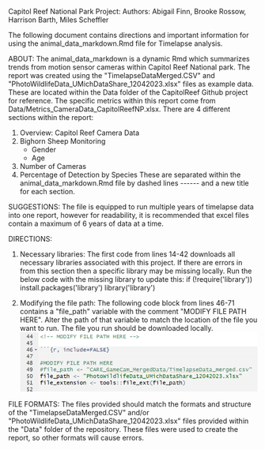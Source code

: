 Capitol Reef National Park Project:
Authors: Abigail Finn, Brooke Rossow, Harrison Barth, Miles Scheffler

The following document contains directions and important information for using the animal_data_markdown.Rmd file for Timelapse analysis. 

ABOUT: The animal_data_markdown is a dynamic Rmd which summarizes trends from motion sensor cameras within Capitol Reef National park. The report was created using the "TimelapseDataMerged.CSV" and "PhotoWildlifeData_UMichDataShare_12042023.xlsx" files as example data. These are located within the Data folder of the CapitolReef Github project for reference. The specific metrics within this report come from Data/Metrics_CameraData_CapitolReefNP.xlsx. There are 4 different sections within the report:
1) Overview: Capitol Reef Camera Data
2) Bighorn Sheep Monitoring
    - Gender
    - Age
3) Number of Cameras
4) Percentage of Detection by Species
These are separated within the animal_data_markdown.Rmd file by dashed lines ------ and a new title for each section. 

SUGGESTIONS: The file is equipped to run multiple years of timelapse data into one report, however for readability, it is recommended that excel files contain a maximum of 6 years of data at a time. 

DIRECTIONS:
1) Necessary libraries: The first code from lines 14-42 downloads all necessary libraries associated with this project. If there are errors in from this section then a specific library may be missing locally. Run the below code with the missing library to update this:
    if (!require('library')) install.packages('library')
    library('library')

2) Modifying the file path: The following code block from lines 46-71 contains a "file_path" variable with the comment "MODIFY FILE PATH HERE". Alter the path of that variable to match the location of the file you want to run. The file you run should be downloaded locally.
![alt text](image-1.png)

FILE FORMATS: The files provided should match the formats and structure of the "TimelapseDataMerged.CSV" and/or "PhotoWildlifeData_UMichDataShare_12042023.xlsx" files provided within the "Data" folder of the repository. These files were used to create the report, so other formats will cause errors.






